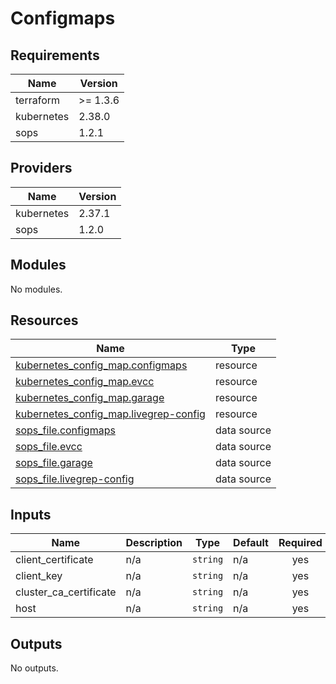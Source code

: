 # Configmaps


<!-- BEGIN_TF_DOCS -->
## Requirements

| Name | Version |
|------|---------|
| terraform | >= 1.3.6 |
| kubernetes | 2.38.0 |
| sops | 1.2.1 |

## Providers

| Name | Version |
|------|---------|
| kubernetes | 2.37.1 |
| sops | 1.2.0 |

## Modules

No modules.

## Resources

| Name | Type |
|------|------|
| [kubernetes_config_map.configmaps](https://registry.terraform.io/providers/hashicorp/kubernetes/2.38.0/docs/resources/config_map) | resource |
| [kubernetes_config_map.evcc](https://registry.terraform.io/providers/hashicorp/kubernetes/2.38.0/docs/resources/config_map) | resource |
| [kubernetes_config_map.garage](https://registry.terraform.io/providers/hashicorp/kubernetes/2.38.0/docs/resources/config_map) | resource |
| [kubernetes_config_map.livegrep-config](https://registry.terraform.io/providers/hashicorp/kubernetes/2.38.0/docs/resources/config_map) | resource |
| [sops_file.configmaps](https://registry.terraform.io/providers/carlpett/sops/1.2.1/docs/data-sources/file) | data source |
| [sops_file.evcc](https://registry.terraform.io/providers/carlpett/sops/1.2.1/docs/data-sources/file) | data source |
| [sops_file.garage](https://registry.terraform.io/providers/carlpett/sops/1.2.1/docs/data-sources/file) | data source |
| [sops_file.livegrep-config](https://registry.terraform.io/providers/carlpett/sops/1.2.1/docs/data-sources/file) | data source |

## Inputs

| Name | Description | Type | Default | Required |
|------|-------------|------|---------|:--------:|
| client\_certificate | n/a | `string` | n/a | yes |
| client\_key | n/a | `string` | n/a | yes |
| cluster\_ca\_certificate | n/a | `string` | n/a | yes |
| host | n/a | `string` | n/a | yes |

## Outputs

No outputs.
<!-- END_TF_DOCS -->
